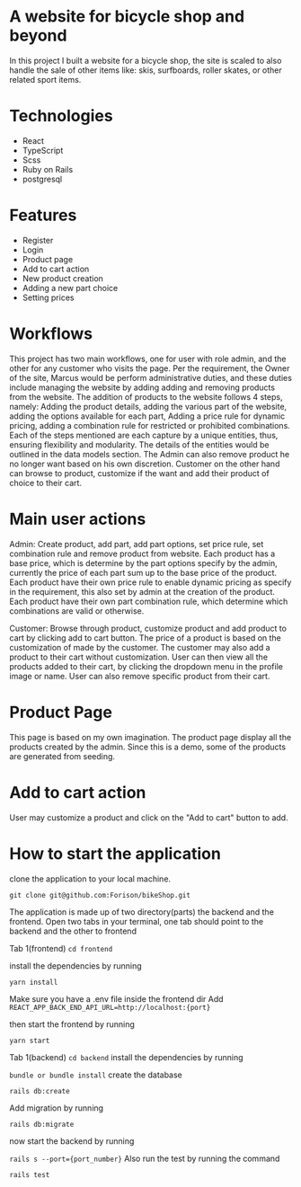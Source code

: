 # A website for bicycle shop and beyond

In this project I built a website for a bicycle shop, the site is scaled to also handle the sale of other items like:
skis, surfboards, roller skates, or other related sport items.

# Technologies

- React
- TypeScript
- Scss
- Ruby on Rails
- postgresql

# Features

- Register
- Login
- Product page
- Add to cart action
- New product creation
- Adding a new part choice
- Setting prices

# Workflows

This project has two main workflows, one for user with role admin, and the other for any customer who visits the page.
Per the requirement, the Owner of the site, Marcus would be perform administrative duties, and these duties include managing the website by adding adding and removing products
from the website.
The addition of products to the website follows 4 steps, namely: Adding the product details, adding the various part of the website, adding the options available for each part,
Adding a price rule for dynamic pricing, adding a combination rule for restricted or prohibited combinations. 
Each of the steps mentioned are each capture by a unique entities, thus, ensuring flexibility and modularity. The details of the entities would be outlined in the data models
section.
The Admin can also remove product he no longer want based on his own discretion.
Customer on the other hand can browse to product, customize if the want and add their product of choice to their cart.

# Main user actions

Admin: Create product, add part, add part options, set price rule, set combination rule and remove product from website.
Each product has a base price, which is determine by the part options specify by the admin, currently the price of each part sum up to the base price of the product.
Each product have their own price rule to enable dynamic pricing as specify in the requirement, this also set by admin at the creation of the product.
Each product have their own part combination rule, which determine which combinations are valid or otherwise.

Customer: Browse through product, customize product and add product to cart by clicking add to cart button.
The price of a product is based on the customization of made by the customer. The customer may also add a product to their cart without customization.
User can then view all the products added to their cart, by clicking the dropdown menu in the profile image or name.
User can also remove specific product from their cart.

# Product Page
This page is based on my own imagination. The product page display all the products created by the admin. Since this is a demo, some of the products are generated from seeding.

# Add to cart action
User may customize a product and click on the "Add to cart" button to add.

# How to start the application

clone the application to your local machine.

`
git clone git@github.com:Forison/bikeShop.git
`

The application is made up of two directory(parts) the backend and the frontend.
Open two tabs in your terminal, one tab should point to the backend and the other to frontend

Tab 1(frontend)
`
cd frontend
`

install the dependencies by running

`
yarn install
`

Make sure you have a .env file inside the frontend dir
Add
`
REACT_APP_BACK_END_API_URL=http://localhost:{port}
`

then start the frontend by running

`
yarn start
`

Tab 1(backend)
`
cd backend
`
install the dependencies by running

`
bundle or bundle install
`
create the database 

`
rails db:create
`

Add migration by running

`
rails db:migrate
`

now start the backend by running

`
rails s --port={port_number}
`
Also run the test by running the command

`
rails test
`
